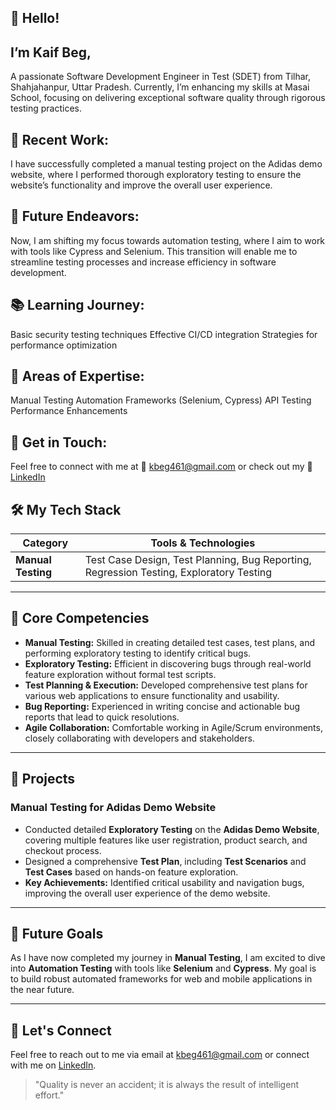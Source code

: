 ## 👋 Hello!
## I’m Kaif Beg,
A passionate Software Development Engineer in Test (SDET) from Tilhar, Shahjahanpur, Uttar Pradesh. Currently, I’m enhancing my skills at Masai School, focusing on delivering exceptional software quality through rigorous testing practices.

## 🔧 Recent Work:
I have successfully completed a manual testing project on the Adidas demo website, where I performed thorough exploratory testing to ensure the website’s functionality and improve the overall user experience.

## 🚀 Future Endeavors:
Now, I am shifting my focus towards automation testing, where I aim to work with tools like Cypress and Selenium. This transition will enable me to streamline testing processes and increase efficiency in software development.


## 📚 Learning Journey:
Basic security testing techniques
Effective CI/CD integration
Strategies for performance optimization

## 💬 Areas of Expertise:
Manual Testing
Automation Frameworks (Selenium, Cypress)
API Testing
Performance Enhancements

## 📧 Get in Touch:
Feel free to connect with me at 📧 kbeg461@gmail.com or check out my 📧 [LinkedIn](https://www.linkedin.com/in/kaif-beg-49186b281)





## 🛠️ My Tech Stack

| **Category**             | **Tools & Technologies**                                                                            |
|--------------------------|-----------------------------------------------------------------------------------------------------|
| **Manual Testing**       | Test Case Design, Test Planning, Bug Reporting, Regression Testing, Exploratory Testing            |


---



## 🌟 Core Competencies

- **Manual Testing:** Skilled in creating detailed test cases, test plans, and performing exploratory testing to identify critical bugs.
- **Exploratory Testing:** Efficient in discovering bugs through real-world feature exploration without formal test scripts.
- **Test Planning & Execution:** Developed comprehensive test plans for various web applications to ensure functionality and usability.
- **Bug Reporting:** Experienced in writing concise and actionable bug reports that lead to quick resolutions.
- **Agile Collaboration:** Comfortable working in Agile/Scrum environments, closely collaborating with developers and stakeholders.

---



## 🚀 Projects

### **Manual Testing for Adidas Demo Website**
- Conducted detailed **Exploratory Testing** on the **Adidas Demo Website**, covering multiple features like user registration, product search, and checkout process.
- Designed a comprehensive **Test Plan**, including **Test Scenarios** and **Test Cases** based on hands-on feature exploration.
- **Key Achievements:** Identified critical usability and navigation bugs, improving the overall user experience of the demo website.
---



## 🔮 Future Goals

As I have now completed my journey in **Manual Testing**, I am excited to dive into **Automation Testing** with tools like **Selenium** and **Cypress**. My goal is to build robust automated frameworks for web and mobile applications in the near future.

---



## 🤝 Let's Connect

Feel free to reach out to me via email at [kbeg461@gmail.com](mailto:kbeg461@gmail.com) or connect with me on [LinkedIn](https://www.linkedin.com/in/kaif-beg-49186b281).

> "Quality is never an accident; it is always the result of intelligent effort."
